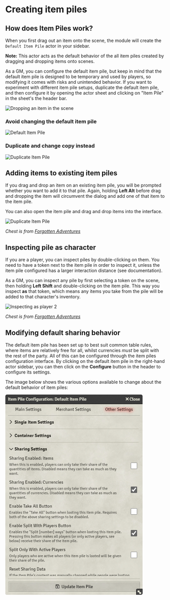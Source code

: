 # Creating item piles

## How does Item Piles work?

When you first drag out an item onto the scene, the module will create the `Default Item Pile` actor in your sidebar.

**Note:** This actor acts as the default behavior of the all item piles created by dragging and dropping items onto scenes.

As a GM, you can configure the default item pile, but keep in mind that the default item pile is designed to be
temporary and used by players, so modifying it comes with risks and unintended behavior. If you want to experiment with
different item pile setups, duplicate the default item pile, and then configure it by opening the actor sheet and
clicking on "Item Pile" in the sheet's the header bar.

![Dropping an item in the scene](images/wiki-drop.jpg)

### Avoid changing the default item pile

![Default Item Pile](images/wiki-default.jpg)

### Duplicate and change copy instead

![Duplicate Item Pile](images/wiki-copy.jpg)

## Adding items to existing item piles

If you drag and drop an item on an existing item pile, you will be prompted whether you want to add it to that pile.
Again, holding **Left Alt** before drag and dropping the item will circumvent the dialog and add one of that item to the
item pile.

You can also open the item pile and drag and drop items into the interface.

![Duplicate Item Pile](images/wiki-drop-into.jpg)

*Chest is
from [Forgotten Adventures](https://www.forgotten-adventures.net/product/map-making/assets/table-clutter-pack-08/)*

## Inspecting pile as character

If you are a player, you can inspect piles by double-clicking on them. You need to have a token next to the item pile in
order to inspect it, unless the item pile configured has a larger interaction distance (see documentation).

As a GM, you can inspect any pile by first selecting a token on the scene, then holding **Left Shift** and
double-clicking on the item pile. This way you inspect **as** that token, which means any items you take from the pile
will be added to that character's inventory.

![Inspecting as player 2](images/wiki-inspect-as.png)

*Chest is
from [Forgotten Adventures](https://www.forgotten-adventures.net/product/map-making/assets/table-clutter-pack-08/)*

## Modifying default sharing behavior

The default item pile has been set up to best suit common table rules, where items are relatively free for all, whilst
currencies _must_ be split with the rest of the party. All of this can be configured through the item piles
configuration interface. By clicking on the default item pile in the right-hand actor sidebar, you can then click on
the **Configure** button in the header to configure its settings.

The image below shows the various options available to change about the default behavior of item piles:

![The sharing configuration for the default item pile](images/item-piles-sharing-config.png)

